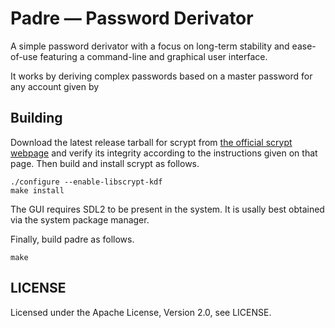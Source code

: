 # Padre — Password Derivator

A simple password derivator with a focus on long-term stability and ease-of-use
featuring a command-line and graphical user interface.

It works by deriving complex passwords based on a master password for any
account given by

## Building

Download the latest release tarball for scrypt from
[the official scrypt webpage] and verify its integrity according to the
instructions given on that page.
Then build and install scrypt as follows.

    ./configure --enable-libscrypt-kdf
    make install

[the official scrypt webpage]: https://www.tarsnap.com/scrypt.html

The GUI requires SDL2 to be present in the system. It is usally best obtained
via the system package manager.

Finally, build padre as follows.

    make

## LICENSE

Licensed under the Apache License, Version 2.0, see LICENSE.
